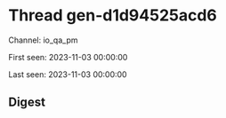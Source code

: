 # Thread gen-d1d94525acd6
Channel: io_qa_pm

First seen: 2023-11-03 00:00:00

Last seen: 2023-11-03 00:00:00

## Digest



